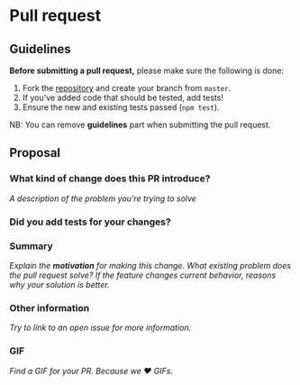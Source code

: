 # Pull request

## Guidelines

**Before submitting a pull request,** please make sure the following is done:

1. Fork the [repository](https://github.com/iGitScor/critical-webpack-plugin) and create your branch from `master`.
2. If you've added code that should be tested, add tests!
3. Ensure the new and existing tests passed (`npm test`).

NB: You can remove **guidelines** part when submitting the pull request.

## Proposal

### What kind of change does this PR introduce?
_A description of the problem you're trying to solve_

### Did you add tests for your changes?

### Summary
_Explain the **motivation** for making this change. What existing problem does the pull request solve?_
_If the feature changes current behavior, reasons why your solution is better._

### Other information
_Try to link to an open issue for more information._

### GIF
_Find a GIF for your PR. Because we :heart: GIFs._
